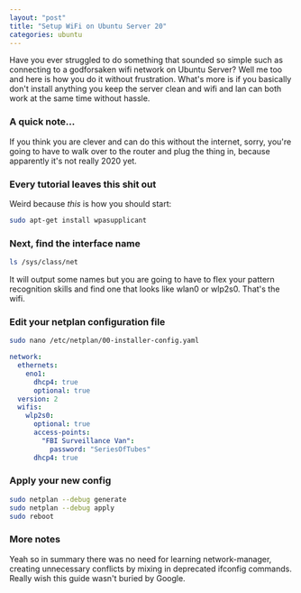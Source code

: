 ```yaml
---
layout: "post"
title: "Setup WiFi on Ubuntu Server 20"
categories: ubuntu
---
```


Have you ever struggled to do something that sounded so simple such as connecting to a godforsaken wifi network on
Ubuntu Server? Well me too and here is how you do it without frustration. What's more is if you basically don't install
anything you keep the server clean and wifi and lan can both work at the same time without hassle.
<!--more-->

### A quick note...

If you think you are clever and can do this without the internet, sorry, you're going to have to walk over to the router
and plug the thing in, because apparently it's not really 2020 yet.

### Every tutorial leaves this shit out

Weird because *this* is how you should start:

``` bash
sudo apt-get install wpasupplicant
```

### Next, find the interface name

``` bash
ls /sys/class/net
```

It will output some names but you are going to have to flex your pattern recognition skills and find one that looks like
wlan0 or wlp2s0. That's the wifi.

### Edit your netplan configuration file

``` bash
sudo nano /etc/netplan/00-installer-config.yaml
```

``` yml
network:
  ethernets:
    eno1:
      dhcp4: true
      optional: true
  version: 2
  wifis:
    wlp2s0:
      optional: true
      access-points:
        "FBI Surveillance Van":
          password: "SeriesOfTubes"
      dhcp4: true
```

### Apply your new config

``` bash
sudo netplan --debug generate
sudo netplan --debug apply
sudo reboot
```

### More notes

Yeah so in summary there was no need for learning network-manager, creating unnecessary conflicts by mixing in
deprecated ifconfig commands. Really wish this guide wasn't buried by Google.